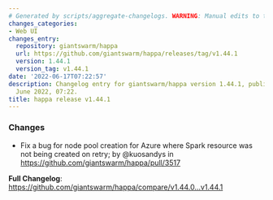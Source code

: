 ```yaml
---
# Generated by scripts/aggregate-changelogs. WARNING: Manual edits to this files will be overwritten.
changes_categories:
- Web UI
changes_entry:
  repository: giantswarm/happa
  url: https://github.com/giantswarm/happa/releases/tag/v1.44.1
  version: 1.44.1
  version_tag: v1.44.1
date: '2022-06-17T07:22:57'
description: Changelog entry for giantswarm/happa version 1.44.1, published on 17
  June 2022, 07:22.
title: happa release v1.44.1
---
```


### Changes
* Fix a bug for node pool creation for Azure where Spark resource was not being created on retry; by @kuosandys in https://github.com/giantswarm/happa/pull/3517


**Full Changelog**: https://github.com/giantswarm/happa/compare/v1.44.0...v1.44.1
